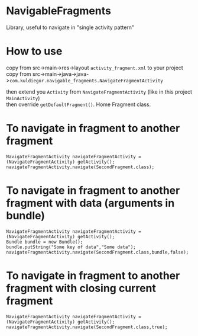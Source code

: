 # NavigableFragments
Library, useful to navigate in "single activity pattern"

# How to use
copy from src->main->res->layout `activity_fragment.xml` to your project  
copy from src->main->java->java->`com.kuldiegor.navigable_fragments.NavigateFragmentActivity`  

then extend you `Activity` from `NavigateFragmentActivity` (like in this project `MainActivity`)  
then override `getDefaultFragment()`. Home Fragment class.

# To navigate in fragment to another fragment
```
NavigateFragmentActivity navigateFragmentActivity = (NavigateFragmentActivity) getActivity();  
navigateFragmentActivity.navigate(SecondFragment.class);  
```

# To navigate in fragment to another fragment with data (arguments in bundle)
```
NavigateFragmentActivity navigateFragmentActivity = (NavigateFragmentActivity) getActivity();  
Bundle bundle = new Bundle();  
bundle.putString("Some key of data","Some data");  
navigateFragmentActivity.navigate(SecondFragment.class,bundle,false);  
```

# To navigate in fragment to another fragment with closing current fragment
```
NavigateFragmentActivity navigateFragmentActivity = (NavigateFragmentActivity) getActivity();  
navigateFragmentActivity.navigate(SecondFragment.class,true); 
```
